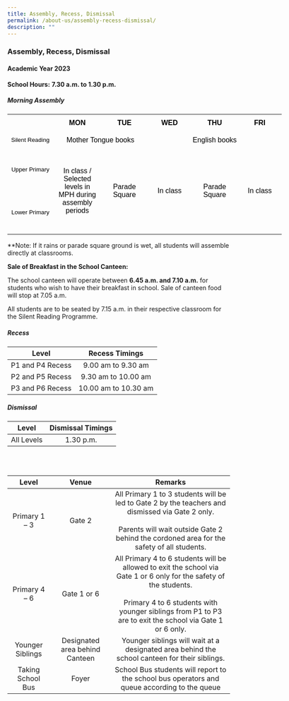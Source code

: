 ```yaml
---
title: Assembly, Recess, Dismissal
permalink: /about-us/assembly-recess-dismissal/
description: ""
---
```

### Assembly, Recess, Dismissal

#### Academic Year 2023

**School Hours:** **7.30 a.m. to 1.30 p.m.**

##### Morning Assembly
   <!--tr {mso-height-source:auto;} col {mso-width-source:auto;} td {padding-top:1.0px; padding-right:1.0px; padding-left:1.0px; mso-ignore:padding; color:windowtext; font-size:18.0pt; font-weight:400; font-style:normal; text-decoration:none; font-family:Arial; mso-generic-font-family:auto; mso-font-charset:0; text-align:general; vertical-align:bottom; border:none; mso-background-source:auto; mso-pattern:auto;} .oa1 {border:1.0pt solid black; background:#A5A5A5; mso-pattern:auto none; text-align:center; vertical-align:middle; padding-bottom:3.6pt; padding-left:7.2pt; padding-top:3.6pt; padding-right:7.2pt;} .oa2 {border:1.0pt solid black; background:#E1E1E1; mso-pattern:auto none; text-align:center; vertical-align:middle; padding-bottom:3.6pt; padding-left:7.2pt; padding-top:3.6pt; padding-right:7.2pt;} .oa3 {border:1.0pt solid black; background:#FFE699; mso-pattern:auto none; text-align:center; vertical-align:middle; padding-bottom:3.6pt; padding-left:7.2pt; padding-top:3.6pt; padding-right:7.2pt;} .oa4 {text-align:center; vertical-align:top; padding-bottom:3.6pt; padding-left:7.2pt; padding-top:3.6pt; padding-right:7.2pt;} .oa5 {border:1.0pt solid black; background:#C5E0B4; mso-pattern:auto none; text-align:center; vertical-align:middle; padding-bottom:3.6pt; padding-left:7.2pt; padding-top:3.6pt; padding-right:7.2pt;} .oa6 {border:1.0pt solid black; background:#F0F0F0; mso-pattern:auto none; text-align:center; vertical-align:middle; padding-bottom:3.6pt; padding-left:7.2pt; padding-top:3.6pt; padding-right:7.2pt;} .oa7 {border:1.0pt solid black; background:#F2F2F2; mso-pattern:auto none; text-align:center; vertical-align:middle; padding-bottom:3.6pt; padding-left:7.2pt; padding-top:3.6pt; padding-right:7.2pt;} .oa8 {border:1.0pt solid black; background:#FFCCFF; mso-pattern:auto none; text-align:center; vertical-align:middle; padding-bottom:3.6pt; padding-left:7.2pt; padding-top:3.6pt; padding-right:7.2pt;} .oa9 {border:1.0pt solid; mso-pattern:auto none; text-align:center; vertical-align:middle; padding-bottom:3.6pt; padding-left:7.2pt; padding-top:3.6pt; padding-right:7.2pt;} .oa10 {border-top:1.0pt solid; border-right:none; border-bottom:none; border-left:1.0pt solid; text-align:center; vertical-align:middle; padding-bottom:3.6pt; padding-left:7.2pt; padding-top:3.6pt; padding-right:7.2pt;} .oa11 {border-top:1.0pt solid; border-right:none; border-bottom:none; border-left:none; text-align:center; vertical-align:middle; padding-bottom:3.6pt; padding-left:7.2pt; padding-top:3.6pt; padding-right:7.2pt;} .oa12 {border-top:1.0pt solid; border-right:1.5pt solid; border-bottom:none; border-left:none; text-align:center; vertical-align:middle; padding-bottom:3.6pt; padding-left:7.2pt; padding-top:3.6pt; padding-right:7.2pt;} -->

<table border="0" cellpadding="0" cellspacing="0" width="1554" style="border-collapse:
 collapse;width:466pt;mso-yfti-tbllook:1056"><colgroup><col width="259" span="6" style="mso-width-source:userset;width:78pt"></colgroup><tbody><tr height="101" style="mso-height-source:userset;height:30.28pt"><td height="101" class="oa1" width="259" style="height:30.28pt;width:78pt"><p style="language:en-US;margin-top:0pt;margin-bottom:0pt;margin-left:0in;
  text-align:center;direction:ltr;unicode-bidi:embed;mso-line-break-override:
  none;word-break:normal;punctuation-wrap:hanging"></p></td><td class="oa1" width="259" style="width:78pt"><p style="language:en-US;margin-top:0pt;margin-bottom:0pt;margin-left:0in;
  text-align:center;direction:ltr;unicode-bidi:embed;mso-line-break-override:
  none;word-break:normal;punctuation-wrap:hanging"><span style="font-size:12.0pt;
  font-family:Arial;mso-ascii-font-family:Arial;mso-bidi-font-family:Arial;
  color:black;mso-color-index:1;mso-font-kerning:12.0pt;language:en-SG;
  font-weight:bold;mso-style-textfill-type:solid;mso-style-textfill-fill-themecolor:
  text1;mso-style-textfill-fill-color:black;mso-style-textfill-fill-alpha:100.0%">MON</span></p></td><td class="oa1" width="259" style="width:78pt"><p style="language:en-US;margin-top:0pt;margin-bottom:0pt;margin-left:0in;
  text-align:center;direction:ltr;unicode-bidi:embed;mso-line-break-override:
  none;word-break:normal;punctuation-wrap:hanging"><span style="font-size:12.0pt;
  font-family:Arial;mso-ascii-font-family:Arial;mso-bidi-font-family:Arial;
  color:black;mso-color-index:1;mso-font-kerning:12.0pt;language:en-SG;
  font-weight:bold;mso-style-textfill-type:solid;mso-style-textfill-fill-themecolor:
  text1;mso-style-textfill-fill-color:black;mso-style-textfill-fill-alpha:100.0%">TUE</span></p></td><td class="oa1" width="259" style="width:78pt"><p style="language:en-US;margin-top:0pt;margin-bottom:0pt;margin-left:0in;
  text-align:center;direction:ltr;unicode-bidi:embed;mso-line-break-override:
  none;word-break:normal;punctuation-wrap:hanging"><span style="font-size:12.0pt;
  font-family:Arial;mso-ascii-font-family:Arial;mso-bidi-font-family:Arial;
  color:black;mso-color-index:1;mso-font-kerning:12.0pt;language:en-SG;
  font-weight:bold;mso-style-textfill-type:solid;mso-style-textfill-fill-themecolor:
  text1;mso-style-textfill-fill-color:black;mso-style-textfill-fill-alpha:100.0%">WED</span></p></td><td class="oa1" width="259" style="width:78pt"><p style="language:en-US;margin-top:0pt;margin-bottom:0pt;margin-left:0in;
  text-align:center;direction:ltr;unicode-bidi:embed;mso-line-break-override:
  none;word-break:normal;punctuation-wrap:hanging"><span style="font-size:12.0pt;
  font-family:Arial;mso-ascii-font-family:Arial;mso-bidi-font-family:Arial;
  color:black;mso-color-index:1;mso-font-kerning:12.0pt;language:en-SG;
  font-weight:bold;mso-style-textfill-type:solid;mso-style-textfill-fill-themecolor:
  text1;mso-style-textfill-fill-color:black;mso-style-textfill-fill-alpha:100.0%">THU</span></p></td><td class="oa1" width="259" style="width:78pt"><p style="language:en-US;margin-top:0pt;margin-bottom:0pt;margin-left:0in;
  text-align:center;direction:ltr;unicode-bidi:embed;mso-line-break-override:
  none;word-break:normal;punctuation-wrap:hanging"><span style="font-size:12.0pt;
  font-family:Arial;mso-ascii-font-family:Arial;mso-bidi-font-family:Arial;
  color:black;mso-color-index:1;mso-font-kerning:12.0pt;language:en-SG;
  font-weight:bold;mso-style-textfill-type:solid;mso-style-textfill-fill-themecolor:
  text1;mso-style-textfill-fill-color:black;mso-style-textfill-fill-alpha:100.0%">FRI</span></p></td></tr><tr height="92" style="mso-height-source:userset;height:27.47pt"><td height="92" class="oa2" width="259" style="height:27.47pt;width:78pt"><p style="language:en-US;margin-top:0pt;margin-bottom:0pt;margin-left:0in;
  text-align:center;direction:ltr;unicode-bidi:embed;mso-line-break-override:
  none;word-break:normal;punctuation-wrap:hanging"><span style="font-size:10.0pt;
  font-family:Arial;mso-ascii-font-family:Arial;mso-bidi-font-family:Arial;
  color:black;mso-color-index:1;mso-font-kerning:12.0pt;language:en-SG;
  mso-style-textfill-type:solid;mso-style-textfill-fill-themecolor:text1;
  mso-style-textfill-fill-color:black;mso-style-textfill-fill-alpha:100.0%">Silent Reading</span></p></td><td colspan="2" class="oa3" width="518" style="width:155pt"><p style="language:en-US;margin-top:0pt;margin-bottom:0pt;margin-left:0in;
  text-align:center;direction:ltr;unicode-bidi:embed;mso-line-break-override:
  none;word-break:normal;punctuation-wrap:hanging"><span style="font-size:12.0pt;
  font-family:Arial;mso-ascii-font-family:Arial;mso-bidi-font-family:Arial;
  color:black;mso-color-index:1;mso-font-kerning:12.0pt;language:en-SG;
  mso-style-textfill-type:solid;mso-style-textfill-fill-themecolor:text1;
  mso-style-textfill-fill-color:black;mso-style-textfill-fill-alpha:100.0%">Mother Tongue books</span></p></td><td colspan="3" class="oa5" width="777" style="width:233pt"><p style="language:en-US;margin-top:0pt;margin-bottom:0pt;margin-left:0in;
  text-align:center;direction:ltr;unicode-bidi:embed;mso-line-break-override:
  none;word-break:normal;punctuation-wrap:hanging"><span style="font-size:12.0pt;
  font-family:Arial;mso-ascii-font-family:Arial;mso-bidi-font-family:Arial;
  color:black;mso-color-index:1;mso-font-kerning:12.0pt;language:en-SG;
  mso-style-textfill-type:solid;mso-style-textfill-fill-themecolor:text1;
  mso-style-textfill-fill-color:black;mso-style-textfill-fill-alpha:100.0%">English books</span></p></td></tr><tr height="244" style="mso-height-source:userset;height:73.13pt"><td height="244" class="oa6" width="259" style="height:73.13pt;width:78pt"><p style="language:en-US;margin-top:0pt;margin-bottom:0pt;margin-left:0in;
  text-align:center;direction:ltr;unicode-bidi:embed;mso-line-break-override:
  none;word-break:normal;punctuation-wrap:hanging"><span style="font-size:10.0pt;
  font-family:Arial;mso-ascii-font-family:Arial;mso-bidi-font-family:Arial;
  color:black;mso-color-index:1;mso-font-kerning:12.0pt;language:en-SG;
  mso-style-textfill-type:solid;mso-style-textfill-fill-themecolor:text1;
  mso-style-textfill-fill-color:black;mso-style-textfill-fill-alpha:100.0%">Upper Primary</span></p></td><td rowspan="2" class="oa7" width="259" style="width:78pt"><p style="language:en-US;line-height:normal;margin-top:0pt;margin-bottom:
  0pt;margin-left:0in;margin-right:0in;text-indent:0in;text-align:center;
  direction:ltr;unicode-bidi:embed;mso-vertical-align-alt:auto;mso-line-break-override:
  none;word-break:normal;punctuation-wrap:hanging"><span style="font-size:12.0pt;
  font-family:Arial;mso-ascii-font-family:Arial;mso-bidi-font-family:Arial;
  mso-fareast-theme-font:minor-fareast;font-variant:normal;color:black;
  text-transform:none;letter-spacing:0pt;mso-font-kerning:12.0pt;language:en-SG;
  font-weight:normal;font-style:normal;mso-no-proof:no;vertical-align:baseline;
  mso-text-raise:0%;mso-style-textoutline-type:none;mso-style-textfill-type:
  solid;mso-style-textfill-fill-color:black;mso-style-textfill-fill-alpha:100.0%">In class / Selected levels in MPH during assembly periods</span></p></td><td rowspan="2" class="oa8" width="259" style="width:78pt"><p style="language:en-US;line-height:normal;margin-top:0pt;margin-bottom:
  0pt;margin-left:0in;margin-right:0in;text-indent:0in;text-align:center;
  direction:ltr;unicode-bidi:embed;mso-vertical-align-alt:auto;mso-line-break-override:
  none;word-break:normal;punctuation-wrap:hanging"><span style="font-size:12.0pt;
  font-family:Arial;mso-ascii-font-family:Arial;mso-bidi-font-family:Arial;
  color:black;mso-color-index:1;mso-font-kerning:12.0pt;language:en-SG;
  mso-style-textfill-type:solid;mso-style-textfill-fill-themecolor:text1;
  mso-style-textfill-fill-color:black;mso-style-textfill-fill-alpha:100.0%">Parade Square</span></p></td><td rowspan="2" class="oa7" width="259" style="width:78pt"><p style="language:en-US;line-height:normal;margin-top:0pt;margin-bottom:
  0pt;margin-left:0in;margin-right:0in;text-indent:0in;text-align:center;
  direction:ltr;unicode-bidi:embed;mso-vertical-align-alt:auto;mso-line-break-override:
  none;word-break:normal;punctuation-wrap:hanging"><span style="font-size:12.0pt;
  font-family:Arial;mso-ascii-font-family:Arial;mso-bidi-font-family:Arial;
  mso-fareast-theme-font:minor-fareast;font-variant:normal;color:black;
  text-transform:none;letter-spacing:0pt;mso-font-kerning:12.0pt;language:en-SG;
  font-weight:normal;font-style:normal;mso-no-proof:no;vertical-align:baseline;
  mso-text-raise:0%;mso-style-textoutline-type:none;mso-style-textfill-type:
  solid;mso-style-textfill-fill-color:black;mso-style-textfill-fill-alpha:100.0%">In class</span></p></td><td rowspan="2" class="oa8" width="259" style="width:78pt"><p style="language:en-US;margin-top:0pt;margin-bottom:0pt;margin-left:0in;
  text-align:center;direction:ltr;unicode-bidi:embed;mso-line-break-override:
  none;word-break:normal;punctuation-wrap:hanging"><span style="font-size:12.0pt;
  font-family:Arial;mso-ascii-font-family:Arial;mso-bidi-font-family:Arial;
  color:black;mso-color-index:1;mso-font-kerning:12.0pt;language:en-SG;
  mso-style-textfill-type:solid;mso-style-textfill-fill-themecolor:text1;
  mso-style-textfill-fill-color:black;mso-style-textfill-fill-alpha:100.0%">Parade Square</span></p></td><td rowspan="2" class="oa7" width="259" style="width:78pt"><p style="language:en-US;margin-top:0pt;margin-bottom:0pt;margin-left:0in;
  text-align:center;direction:ltr;unicode-bidi:embed;mso-line-break-override:
  none;word-break:normal;punctuation-wrap:hanging"><span style="font-size:12.0pt;
  font-family:Arial;mso-ascii-font-family:Arial;mso-bidi-font-family:Arial;
  color:black;mso-color-index:1;mso-font-kerning:12.0pt;language:en-SG;
  mso-style-textfill-type:solid;mso-style-textfill-fill-themecolor:text1;
  mso-style-textfill-fill-color:black;mso-style-textfill-fill-alpha:100.0%">In class</span></p></td></tr><tr height="244" style="mso-height-source:userset;height:73.13pt"><td height="244" class="oa2" width="259" style="height:73.13pt;width:78pt"><p style="language:en-US;margin-top:0pt;margin-bottom:0pt;margin-left:0in;
  text-align:center;direction:ltr;unicode-bidi:embed;mso-line-break-override:
  none;word-break:normal;punctuation-wrap:hanging"><span style="font-size:10.0pt;
  font-family:Arial;mso-ascii-font-family:Arial;mso-bidi-font-family:Arial;
  color:black;mso-color-index:1;mso-font-kerning:12.0pt;language:en-SG;
  mso-style-textfill-type:solid;mso-style-textfill-fill-themecolor:text1;
  mso-style-textfill-fill-color:black;mso-style-textfill-fill-alpha:100.0%">Lower Primary</span></p></td></tr></tbody></table>
**Note: If it rains or parade square ground is wet, all students will assemble directly at classrooms.
	 
**Sale of Breakfast in the School Canteen:**

The school canteen will operate between **6.45 a.m. and 7.10 a.m.** for students who wish to have their breakfast in school. Sale of canteen food will stop at 7.05 a.m.
  
All students are to be seated by 7.15 a.m. in their respective classroom for the Silent Reading Programme.

##### Recess

| Level 	| Recess Timings 	|
|:---:	|:---:	|
| P1 and P4 Recess 	| 9.00 am to 9.30 am 	|
| P2 and P5 Recess 	| 9.30 am to 10.00 am 	|
| P3 and P6 Recess 	| 10.00 am to 10.30 am 	|


##### Dismissal

| Level 	| Dismissal Timings 	|
|:---:	|:---:	|
All Levels	| 1.30 p.m. 	|


<br><br>

| Level 	| Venue 	| Remarks 	|
|:---:	|:---:	|:---:	|
| Primary 1 – 3 	| Gate 2 	| All Primary 1 to 3 students will be led to Gate 2 by the teachers and dismissed via Gate 2 only.<br><br>Parents will wait outside Gate 2 behind the cordoned area for the safety of all students. 	|
| Primary 4 – 6 	| Gate 1 or 6 	| All Primary 4 to 6 students will be allowed to exit the school via Gate 1 or 6 only for the safety of the students.<br><br>Primary 4 to 6 students with younger siblings from P1 to P3 are to exit the school via Gate 1 or 6 only. 	|
| Younger Siblings 	| Designated area behind Canteen 	| Younger siblings will wait at a designated area behind the school canteen for their siblings. 	|
| Taking School Bus 	| Foyer 	| School Bus students will report to the school bus operators and queue according to the queue 	|